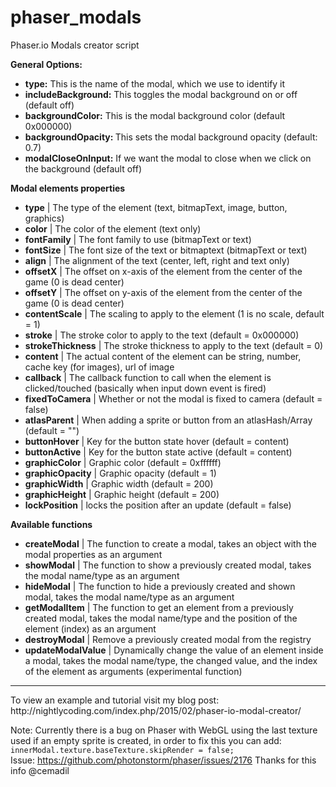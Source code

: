 # phaser_modals
Phaser.io Modals creator script

<strong>General Options:</strong>

<ul>
	<li><strong>type:</strong> This is the name of the modal, which we use to identify it</li>
	<li><strong>includeBackground:</strong> This toggles the modal background on or off (default off)</li>
        <li><strong>backgroundColor:</strong> This is the modal background color (default 0x000000)</li>
	<li><strong>backgroundOpacity: </strong> This sets the modal background opacity (default: 0.7)</li>
	<li><strong>modalCloseOnInput:</strong> If we want the modal to close when we click on the background (default off)</li>
</ul>

<strong>Modal elements properties</strong>

<ul>
	<li><strong>type</strong> | The type of the element (text, bitmapText, image, button, graphics)</li>
	<li><strong>color</strong> | The color of the element (text only)</li>
	<li><strong>fontFamily</strong> | The font family to use (bitmapText or text)</li>
	<li><strong>fontSize</strong> | The font size of the text or bitmaptext (bitmapText or text)</li>
	<li><strong>align</strong> | The alignment of the text (center, left, right and text only)</li>
	<li><strong>offsetX</strong> | The offset on x-axis of the element from the center of the game (0 is dead center)</li>	<li><strong>offsetY</strong> | The offset on y-axis of the element from the center of the game (0 is dead center)</li>	<li><strong>contentScale</strong> | The scaling to apply to the element (1 is no scale, default = 1)</li>
	<li><strong>stroke</strong> | The stroke color to apply to the text (default = 0x000000)</li>
	<li><strong>strokeThickness</strong> | The stroke thickness to apply to the text (default = 0)</li>
	<li><strong>content</strong> | The actual content of the element can be string, number, cache key (for images), url of image</li>
	<li><strong>callback</strong> | The callback function to call when the element is clicked/touched (basically when input down event is fired)</li>
	<li><strong>fixedToCamera</strong> | Whether or not the modal is fixed to camera (default = false)</li>
	<li><strong>atlasParent</strong> | When adding a sprite or button from an atlasHash/Array (default = "")</li>
	<li><strong>buttonHover</strong> | Key for the button state  hover (default = content)</li>
	<li><strong>buttonActive</strong> | Key for the button state active (default = content)</li>
	<li><strong>graphicColor</strong> | Graphic color (default = 0xffffff)</li>
	<li><strong>graphicOpacity</strong> | Graphic opacity (default = 1)</li>
	<li><strong>graphicWidth</strong> | Graphic width (default = 200)</li>
	<li><strong>graphicHeight</strong> | Graphic height (default = 200)</li>
	<li><strong>lockPosition</strong> | locks the position after an update (default = false)</li>
</ul>

<strong>Available functions</strong>

<ul>
	<li><strong>createModal</strong> | The function to create a modal, takes an object with the modal properties as an argument</li>
	<li><strong>showModal</strong> | The function to show a previously created modal, takes the modal name/type as an argument</li>
	<li><strong>hideModal</strong> | The function to hide a previously created and shown modal, takes the modal name/type as an argument</li>
	<li><strong>getModalItem</strong> | The function to get an element from a previously created modal, takes the modal name/type and the position of the element (index) as an argument</li>
	<li><strong>destroyModal</strong> | Remove a previously created modal from the registry</li>
	<li><strong>updateModalValue</strong> | Dynamically change the value of an element inside a modal, takes the modal name/type, the changed value, and the index of the element as arguments (experimental function)</li>
</ul>

<hr>
To view an example and tutorial visit my blog post: http://nightlycoding.com/index.php/2015/02/phaser-io-modal-creator/

Note: Currently there is a bug on Phaser with WebGL using the last texture used if an empty sprite is created, in order to fix this you can add: ``` innerModal.texture.baseTexture.skipRender = false; ```
<br>Issue: https://github.com/photonstorm/phaser/issues/2176
Thanks for this info @cemadil

